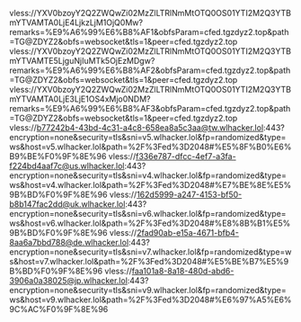 vless://YXV0bzoyY2Q2ZWQwZi02MzZlLTRlNmMtOTQ0OS01YTI2M2Q3YTBmYTVAMTA0LjE4LjkzLjM1OjQ0Mw?remarks=%E9%A6%99%E6%B8%AF1&obfsParam=cfed.tgzdyz2.top&path=TG@ZDYZ2&obfs=websocket&tls=1&peer=cfed.tgzdyz2.top
vless://YXV0bzoyY2Q2ZWQwZi02MzZlLTRlNmMtOTQ0OS01YTI2M2Q3YTBmYTVAMTE5LjguNjIuMTk5OjEzMDgw?remarks=%E9%A6%99%E6%B8%AF2&obfsParam=cfed.tgzdyz2.top&path=TG@ZDYZ2&obfs=websocket&tls=1&peer=cfed.tgzdyz2.top
vless://YXV0bzoyY2Q2ZWQwZi02MzZlLTRlNmMtOTQ0OS01YTI2M2Q3YTBmYTVAMTA0LjE3LjE1OS4xMjo0NDM?remarks=%E9%A6%99%E6%B8%AF3&obfsParam=cfed.tgzdyz2.top&path=TG@ZDYZ2&obfs=websocket&tls=1&peer=cfed.tgzdyz2.top
vless://b77242b4-43bd-4c31-a4c8-658ea8a5c3aa@tw.wlhacker.lol:443?encryption=none&security=tls&sni=v5.wlhacker.lol&fp=randomized&type=ws&host=v5.wlhacker.lol&path=%2F%3Fed%3D2048#%E5%8F%B0%E6%B9%BE%F0%9F%8E%96
vless://f336e787-dfcc-4ef7-a3fa-f224bd4aaf7c@us.wlhacker.lol:443?encryption=none&security=tls&sni=v4.wlhacker.lol&fp=randomized&type=ws&host=v4.wlhacker.lol&path=%2F%3Fed%3D2048#%E7%BE%8E%E5%9B%BD%F0%9F%8E%96
vless://162d5999-a247-4153-bf50-b8b147fac2dd@uk.wlhacker.lol:443?encryption=none&security=tls&sni=v6.wlhacker.lol&fp=randomized&type=ws&host=v6.wlhacker.lol&path=%2F%3Fed%3D2048#%E8%8B%B1%E5%9B%BD%F0%9F%8E%96
vless://2fad90ab-e15a-4671-bfb4-8aa6a7bbd788@de.wlhacker.lol:443?encryption=none&security=tls&sni=v7.wlhacker.lol&fp=randomized&type=ws&host=v7.wlhacker.lol&path=%2F%3Fed%3D2048#%E5%BE%B7%E5%9B%BD%F0%9F%8E%96
vless://faa101a8-8a18-480d-abd6-3906a0a38025@jp.wlhacker.lol:443?encryption=none&security=tls&sni=v9.wlhacker.lol&fp=randomized&type=ws&host=v9.wlhacker.lol&path=%2F%3Fed%3D2048#%E6%97%A5%E6%9C%AC%F0%9F%8E%96
